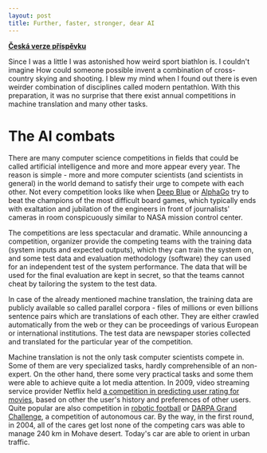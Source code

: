 ```yaml
---
layout: post
title: Further, faster, stronger, dear AI
---
```


__[Česká verze příspěvku](/2017/04/14/Shared-tasks.html)__

Since I was a little I was astonished how weird sport biathlon is. I couldn't
imagine How could someone possible invent a combination of cross-country skying
and shooting. I blew my mind when I found out there is even weirder combination
of disciplines called modern pentathlon. With this preparation, it was no
surprise that there exist annual competitions in machine translation and many
other tasks.

# The AI combats

There are many computer science competitions in fields that could be called
artificial intelligence and more and more appear every year. The reason is
simple - more and more computer scientists (and scientists in general) in the
world demand to satisfy their urge to compete with each other. Not every
competition looks like when [Deep
Blue](https://en.wikipedia.org/wiki/Deep_Blue_versus_Garry_Kasparov) or
[AlphaGo](https://en.wikipedia.org/wiki/AlphaGo_versus_Lee_Sedol) try to beat
the champions of the most difficult board games, which typically ends with
exaltation and jubilation of the engineers in front of journalists' cameras in
room conspicuously similar to NASA mission control center.

The competitions are less spectacular and dramatic. While announcing a
competition, organizer provide the competing teams with the training data
(system inputs and expected outputs), which they can train the system on, and
some test data and evaluation methodology (software) they can used for an
independent test of the system performance.  The data that will be used for the
final evaluation are kept in secret, so that the teams cannot cheat by
tailoring the system to the test data.

In case of the already mentioned machine translation, the training data are
publicly available so called parallel corpora - files of millions or even
billions sentence pairs which are translations of each other. They are either
crawled automatically from the web or they can be proceedings of various
European or international institutions. The test data are newspaper stories
collected and translated for the particular year of the competition.

Machine translation is not the only task computer scientists compete in. Some
of them are very specialized tasks, hardly comprehensible of an non-expert. On
the other hand, there some very practical tasks and some them were able to
achieve quite a lot media attention. In 2009, video streaming service provider
Netflix held [a competition in predicting user rating for
movies](https://en.wikipedia.org/wiki/Netflix_Prize), based on other the user's
history and preferences of other users. Quite popular are also competition in
[robotic football](https://en.wikipedia.org/wiki/RoboCup) or [DARPA Grand
Challenge](https://en.wikipedia.org/wiki/DARPA_Grand_Challenge), a competition
of autonomous car. By the way, in the first round, in 2004, all of the cares
get lost none of the competing cars was able to manage 240 km in Mohave desert.
Today's car are able to orient in urban traffic.

